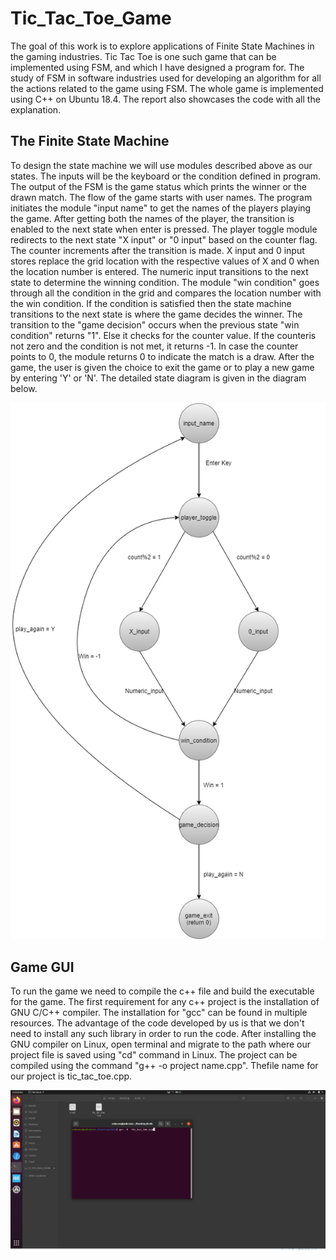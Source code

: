# Tic_Tac_Toe_Game
The goal of this work is to explore applications of Finite State Machines in the gaming industries. Tic Tac Toe is one such game that can be implemented using FSM, and which I have designed a program for. The study of FSM in software industries used for developing an algorithm for all the actions related to the game using FSM. The whole game is implemented using C++ on Ubuntu 18.4. The report also showcases the code with all the explanation.

## The Finite State Machine 
To design the state machine we will use modules described above as our states. The inputs will be the keyboard or the condition defined in program. The output of the FSM is the game status which prints the winner or the drawn match. The flow of the game starts with user names. The program initiates the module "input name" to get the names of the players playing the game. After getting both the names of the player, the transition is enabled to the next state when enter is pressed. The player toggle module redirects to the next state "X input" or "0 input" based on the counter flag. The counter increments after the transition is made. X input and 0 input stores replace the grid location with the respective values of X and 0 when the location number is entered. The numeric input transitions to the next state to determine the winning condition. The module "win condition" goes through all the condition in the grid and compares the location number with the win condition. If the condition is satisfied then the state machine transitions to the next state is where the game decides the winner. The transition to the "game decision" occurs when the previous state "win condition" returns "1". Else it checks for the counter value. If the counteris not zero and the condition is not met, it returns -1. In case the counter points to 0, the module returns 0 to indicate the match is a draw. After the game, the user is given the choice to exit the game or to play a new game by entering 'Y' or 'N'. The detailed state diagram is given in the diagram below.

![](Images/TTT.png)

## Game GUI
To run the game we need to compile the c++ file and build the executable for the game. The first requirement for any c++ project is the installation of GNU C/C++ compiler. The installation for "gcc" can be found in multiple resources. The advantage of the code developed by us is that we don't need to install any such library in order to run the code. After installing the GNU compiler on Linux, open terminal and migrate to the path where our project file is saved using "cd" command in Linux. The project can be compiled using the command "g++ -o project name.cpp". Thefile name for our project is tic_tac_toe.cpp.

![](Images/code_compile.PNG)


